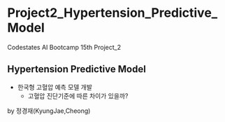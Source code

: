 # Project2_Hypertension_Predictive_Model

Codestates AI Bootcamp 15th Project_2

## Hypertension Predictive Model
- 한국형 고혈압 예측 모델 개발
  - 고혈압 진단기준에 따른 차이가 있을까?

by 정경재(KyungJae,Cheong)
